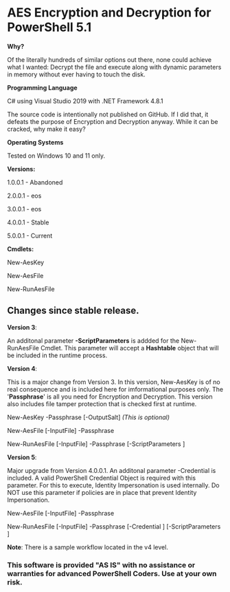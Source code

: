 # AES Encryption and Decryption for PowerShell 5.1

**Why?**

Of the literally hundreds of similar options out there, none could achieve what I wanted: Decrypt the file and execute along with dynamic parameters in memory without ever having to touch the disk.

**Programming Language**

C# using Visual Studio 2019 with .NET Framework 4.8.1 

The source code is intentionally not published on GitHub.  If I did that, it defeats the purpose of Encryption and Decryption anyway.  While it can be cracked, why make it easy?

**Operating Systems**

Tested on Windows 10 and 11 only.

**Versions:**

1.0.0.1 - Abandoned

2.0.0.1 - eos

3.0.0.1 - eos

4.0.0.1 - Stable

5.0.0.1 - Current

**Cmdlets:**

New-AesKey

New-AesFile

New-RunAesFile

## Changes since stable release.

**Version 3**:

An additonal parameter **-ScriptParameters** is addded for the New-RunAesFile Cmdlet.  This parameter will accept a **Hashtable** object that will be included in the runtime process.

**Version 4**: 

This is a major change from Version 3. In this version, New-AesKey is of no real consequence and is included here for imformational purposes only. The '**Passphrase**' is all you need for Encryption and Decryption. This version also includes file tamper protection that is checked first at runtime.

New-AesKey -Passphrase <string> [-OutputSalt] _(This is optional)_

New-AesFile [-InputFile] <string> -Passphrase <string> 

New-RunAesFile [-InputFile] <string> -Passphrase <string> [-ScriptParameters <hashtable>] 

**Version 5**: 

Major upgrade from Version 4.0.0.1. An additonal parameter -Credential is included.  A valid PowerShell Credential Object is required with this parameter. For this to execute, Identity Impersonation is used internally. Do NOT use this parameter if policies are in place that prevent Identity Impersonation.

New-AesFile [-InputFile] <string> -Passphrase <string> 

New-RunAesFile [-InputFile] <string> -Passphrase <string> [-Credential <pscredential>] [-ScriptParameters <hashtable>] 

**Note**:  There is a sample workflow located in the v4 level.

### This software is provided "AS IS" with no assistance or warranties for advanced PowerShell Coders. Use at your own risk.
